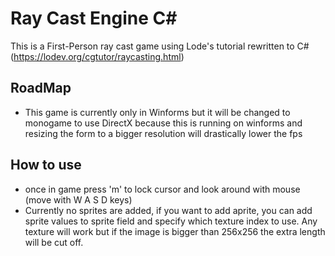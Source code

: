# Ray Cast Engine C#

This is a First-Person ray cast game using Lode's tutorial rewritten to C# (https://lodev.org/cgtutor/raycasting.html)

## RoadMap
* This game is currently only in Winforms but it will be changed to monogame to use DirectX
because this is running on winforms and resizing the form to a bigger resolution will drastically lower the fps

## How to use
* once in game press 'm' to lock cursor and look around with mouse (move with W A S D keys)
* Currently no sprites are added, if you want to add aprite, you can add sprite values to sprite field and specify which texture index to use.
Any texture will work but if the image is bigger than 256x256 the extra length will be cut off.
